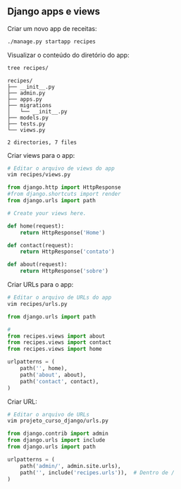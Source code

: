 ## Django apps e views

Criar um novo app de receitas:
```bash
./manage.py startapp recipes
```

Visualizar o conteúdo do diretório do app:
```bash
tree recipes/
```
```
recipes/
├── __init__.py
├── admin.py
├── apps.py
├── migrations
│   └── __init__.py
├── models.py
├── tests.py
└── views.py

2 directories, 7 files
```

Criar views para o app:
```bash
# Editar o arquivo de views do app
vim recipes/views.py
```
```python
from django.http import HttpResponse
#from django.shortcuts import render
from django.urls import path

# Create your views here.

def home(request):
    return HttpResponse('Home')

def contact(request):
    return HttpResponse('contato')

def about(request):
    return HttpResponse('sobre')        
```

Criar URLs para o app:
```bash
# Editar o arquivo de URLs do app
vim recipes/urls.py
```
```python
from django.urls import path

#
from recipes.views import about
from recipes.views import contact
from recipes.views import home

urlpatterns = (
    path('', home),
    path('about', about),
    path('contact', contact),
)
```


Criar URL:
```bash
# Editar o arquivo de URLs
vim projeto_curso_django/urls.py
```

```python
from django.contrib import admin
from django.urls import include
from django.urls import path

urlpatterns = (
    path('admin/', admin.site.urls),
    path('', include('recipes.urls')),  # Dentro de /
)
```
